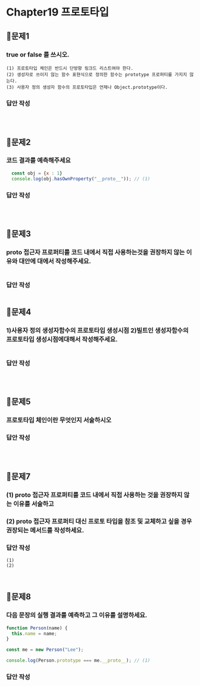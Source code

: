 # Chapter19 프로토타입
## 📌문제1
### true or false 를 쓰시오. 
```
(1) 프로토타입 체인은 반드시 단방향 링크드 리스트여야 한다. 
(2) 생성자로 쓰이지 않는 함수 표현식으로 정의한 함수는 prototype 프로퍼티를 가지지 않는다.
(3) 사용자 정의 생성자 함수의 프로토타입은 언제나 Object.prototype이다.

```
### 답안 작성
```
```

<br>

## 📌문제2
### 코드 결과를 예측해주세요 
```js
  const obj = {x : 1}
  console.log(obj.hasOwnProperty("__proto__")); // (1) 
```
### 답안 작성
```
```

<br>

## 📌문제3
### __proto__ 접근자 프로퍼티를 코드 내에서 직접 사용하는것을 권장하지 않는 이유와 대안에 대에서 작성해주세요. 
```
```
### 답안 작성
```
```


## 📌문제4
### 1)사용자 정의 생성자함수의 프로토타입 생성시점 2)빌트인 생성자함수의 프로토타입 생성시점에대해서 작성해주세요.
```
```
### 답안 작성
```
```

<br>

## 📌문제5
### 프로토타입 체인이란 무엇인지 서술하시오

### 답안 작성
```
```

<br>

## 📌문제7

### (1) __proto__ 접근자 프로퍼티를 코드 내에서 직접 사용하는 것을 권장하지 않는 이유를 서술하고

### (2) __proto__ 접근자 프로퍼티 대신 프로토 타입을 참조 및 교체하고 싶을 경우 권장되는 메서드를 작성하세요.

### 답안 작성

```
(1) 
(2) 
```

<br>

## 📌문제8

### 다음 문장의 실행 결과를 예측하고 그 이유를 설명하세요.

```js
function Person(name) {
  this.name = name;
}

const me = new Person("Lee");

console.log(Person.prototype === me.__proto__); // (1)
```

### 답안 작성

```

```

<br>
